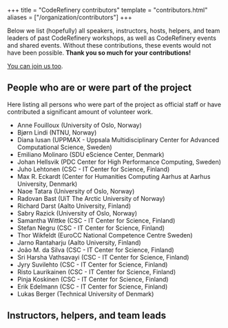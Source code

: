 +++
title = "CodeRefinery contributors"
template = "contributors.html"
aliases = ["/organization/contributors"]
+++

Below we list (hopefully) all speakers, instructors, hosts, helpers, and
team leaders of past CodeRefinery workshops, as well as CodeRefinery events
and shared events. Without these contributions, these events would not have been possible.
**Thank you so much for your contributions!**

[You can join us too](@/join/individuals.md).

## People who are or were part of the project

Here listing all persons who were part of the project as official staff or have
contributed a significant amount of volunteer work.

- Anne Fouilloux (University of Oslo, Norway)
- Bjørn Lindi (NTNU, Norway)
- Diana Iusan (UPPMAX - Uppsala Multidisciplinary Center for Advanced Computational Science, Sweden)
- Emiliano Molinaro (SDU eScience Center, Denmark)
- Johan Hellsvik (PDC Center for High Performance Computing, Sweden)
- Juho Lehtonen (CSC - IT Center for Science, Finland)
- Max R. Eckardt (Center for Humanities Computing Aarhus at Aarhus University, Denmark)
- Naoe Tatara (University of Oslo, Norway)
- Radovan Bast (UiT The Arctic University of Norway)
- Richard Darst (Aalto University, Finland)
- Sabry Razick (University of Oslo, Norway)
- Samantha Wittke (CSC - IT Center for Science, Finland)
- Stefan Negru (CSC - IT Center for Science, Finland)
- Thor Wikfeldt (EuroCC National Competence Centre Sweden)
- Jarno Rantaharju (Aalto University, Finland)
- João M. da Silva (CSC - IT Center for Science, Finland)
- Sri Harsha Vathsavayi (CSC - IT Center for Science, Finland)
- Jyry Suvilehto (CSC - IT Center for Science, Finland)
- Risto Laurikainen (CSC - IT Center for Science, Finland)
- Pinja Koskinen (CSC - IT Center for Science, Finland)
- Erik Edelmann (CSC - IT Center for Science, Finland)
- Lukas Berger (Technical University of Denmark)


## Instructors, helpers, and team leads
